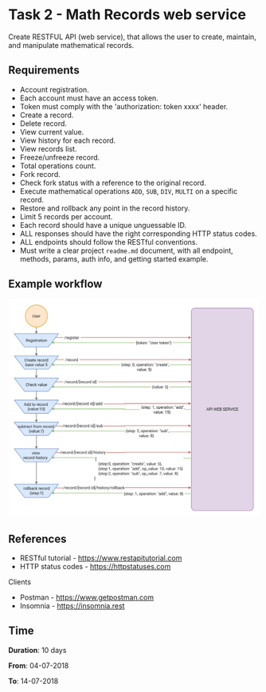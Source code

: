 # Task 2 - Math Records web service

Create RESTFUL API (web service), that allows the user to create, maintain, and manipulate mathematical records.

## Requirements

- Account registration.
- Each account must have an access token.
- Token must comply with the 'authorization: token xxxx' header.
- Create a record.
- Delete record.
- View current value.
- View history for each record.
- View records list.
- Freeze/unfreeze record.
- Total operations count.
- Fork record.
- Check fork status with a reference to the original record.
- Execute mathematical operations `ADD`, `SUB`, `DIV`, `MULTI` on a specific record.
- Restore and rollback any point in the record history.
- Limit 5 records per account.
- Each record should have a unique unguessable ID.
- ALL responses should have the right corresponding HTTP status codes.
- ALL endpoints should follow the RESTful conventions.
- Must write a clear project `readme.md` document, with all endpoint, methods, params, auth info, and getting started example.

## Example workflow

![diagram](./CalcAPI.png)

## References

- RESTful tutorial - https://www.restapitutorial.com
- HTTP status codes - https://httpstatuses.com

Clients

- Postman - https://www.getpostman.com
- Insomnia - https://insomnia.rest

## Time

**Duration**: 10 days

**From**: 04-07-2018

**To**: 14-07-2018
